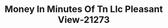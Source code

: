 ---
f_zip-code: 37146
f_state-code: TN
title: Money In Minutes Of Tn Llc Pleasant View-21273
f_phone: 615-746-6900
f_city-only: Pleasant View
f_address: 212 Ren Mar Drive # B Pleasant View
f_location-unique-id: '21273'
slug: money-in-minutes-of-tn-llc-pleasant-view-21273
updated-on: '2024-05-30T13:46:58.046Z'
created-on: '2024-05-30T13:36:59.803Z'
published-on: '2024-05-30T13:54:32.469Z'
f_city-state: cms/city/pleasant-view-tn.md
f_company: cms/company/money-in-minutes-of-tn-llc-pleasant-view.md
f_state: cms/state/tennessee.md
layout: '[payday-loan].html'
tags: payday-loan
---